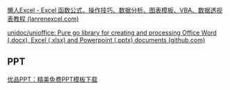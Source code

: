 
[懒人Excel - Excel 函数公式、操作技巧、数据分析、图表模板、VBA、数据透视表教程 (lanrenexcel.com)](https://www.lanrenexcel.com/)

[unidoc/unioffice: Pure go library for creating and processing Office Word (.docx), Excel (.xlsx) and Powerpoint (.pptx) documents (github.com)](https://github.com/unidoc/unioffice)



## PPT

[优品PPT：精美免费PPT模板下载](https://www.ypppt.com/)
